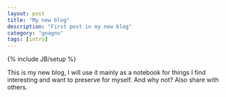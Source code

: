 ```yaml
---
layout: post
title: "My new blog"
description: "First post in my new blog"
category: "gnagno"
tags: [intro]
---
```

{% include JB/setup %}

This is my new blog, I will use it mainly as a notebook for things I find interesting and want to preserve for myself. And why not? Also share with others.

<!--more-->

